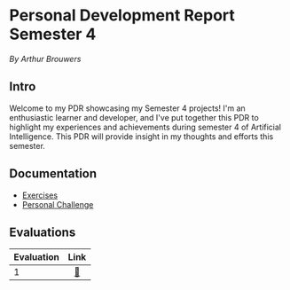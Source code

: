 # Personal Development Report Semester 4
*By Arthur Brouwers*

## Intro
Welcome to my PDR showcasing my Semester 4 projects! I'm an enthusiastic learner and developer, and I've put together this PDR to highlight my experiences and achievements during semester 4 of Artificial Intelligence.
This PDR will provide insight in my thoughts and efforts this semester.

## Documentation
- [Exercises](https://github.com/Arthur-Brouwers/ArthurBrouwersS4AI/tree/main/Documentation/Exercises#readme)
- [Personal Challenge](https://github.com/Arthur-Brouwers/ArthurBrouwersS4AI/tree/main/Documentation/Personal%20Challenge#readme)

## Evaluations
|Evaluation|Link|
|:----|:--:|
|1|[🔗](https://github.com/Arthur-Brouwers/ArthurBrouwersS4AI/blob/main/Documentation/Evaluations/Evaluation%201.md)|
